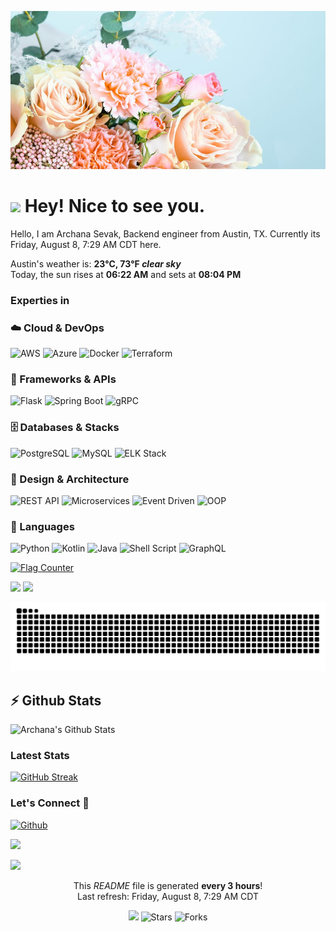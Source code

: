 ![Repository Banner](flowers.jpg)

<h1><img src="https://emojis.slackmojis.com/emojis/images/1531849430/4246/blob-sunglasses.gif?1531849430" width="30"/> Hey! Nice to see you.</h1>

Hello, I am Archana Sevak, Backend engineer from Austin, TX. 
Currently its Friday, August 8, 7:29 AM CDT here.

Austin's weather is: <b> 23°C, 73°F <i>clear sky</i></b></br>Today, the sun rises at <b>06:22 AM</b> and sets at <b>08:04 PM</b>

<h3>Experties in</h3>

<h3>☁️ Cloud & DevOps</h3>
<p>
<img alt="AWS" src="https://img.shields.io/badge/-AWS-232F3E?style=flat-square&logo=amazonaws&logoColor=white" />
<img alt="Azure" src="https://img.shields.io/badge/-Azure-0078D4?style=flat-square&logo=microsoftazure&logoColor=white" />
<img alt="Docker" src="https://img.shields.io/badge/-Docker-2496ED?style=flat-square&logo=docker&logoColor=white" />
<img alt="Terraform" src="https://img.shields.io/badge/-Terraform-7B42BC?style=flat-square&logo=terraform&logoColor=white" />
</p>
<h3>🧱 Frameworks & APIs</h3>
<p>
  <img alt="Flask" src="https://img.shields.io/badge/-Flask-000000?style=flat-square&logo=flask&logoColor=white" />
  <img alt="Spring Boot" src="https://img.shields.io/badge/-Spring_Boot-6DB33F?style=flat-square&logo=springboot&logoColor=white" />
  <img alt="gRPC" src="https://img.shields.io/badge/-gRPC-0084C3?style=flat-square&logo=grpc&logoColor=white" />
</p>
<h3>🗄️ Databases & Stacks</h3>
<p>
  <img alt="PostgreSQL" src="https://img.shields.io/badge/-PostgreSQL-4169E1?style=flat-square&logo=postgresql&logoColor=white" />
<img alt="MySQL" src="https://img.shields.io/badge/-MySQL-4479A1?style=flat-square&logo=mysql&logoColor=white" />
<img alt="ELK Stack" src="https://img.shields.io/badge/-ELK-005571?style=flat-square&logo=elasticstack&logoColor=white" />
</p>
<h3>🧠 Design & Architecture</h3>
<p>
  <img alt="REST API" src="https://img.shields.io/badge/-REST_API-00BFFF?style=flat-square&logo=swagger&logoColor=white" />
<img alt="Microservices" src="https://img.shields.io/badge/Microservices-Architecture-blue?style=flat-square" />
<img alt="Event Driven" src="https://img.shields.io/badge/Event--Driven-Architecture-FFA500?style=flat-square" />
<img alt="OOP" src="https://img.shields.io/badge/OOP-Principles-green?style=flat-square" />
</p>
<h3>🐍 Languages</h3>
<p>
  <img alt="Python" src="https://img.shields.io/badge/-Python-3776AB?style=flat-square&logo=python&logoColor=white" />
  <img alt="Kotlin" src="https://img.shields.io/badge/-Kotlin-0095D5?style=flat-square&logo=kotlin&logoColor=white" />
  <img alt="Java" src="https://img.shields.io/badge/-Java-007396?style=flat-square&logo=openjdk&logoColor=white" />
  <img alt="Shell Script" src="https://img.shields.io/badge/-Shell_Script-4EAA25?style=flat-square&logo=gnu-bash&logoColor=white" />
  <img alt="GraphQL" src="https://img.shields.io/badge/-GraphQL-E10098?style=flat-square&logo=graphql&logoColor=white" />
</p>
<p>
  <a href="https://info.flagcounter.com/YourCode">
  <img src="https://s11.flagcounter.com/count2/YourCode/bg_FFFFFF/txt_000000/border_CCCCCC/columns_4/maxflags_10/viewers_0/labels_1/pageviews_1/flags_1/percent_0/" alt="Flag Counter" />
</a>
</p>

[![](https://komarev.com/ghpvc/?username=simpleprogrammer2&color=blue&label=Profile%20Views)](https://github.com/markoDenic/simpleprogrammer2)
[![](https://img.shields.io/github/followers/simpleprogrammer2?label=GitHub%20Followers)](https://github.com/simpleprogrammer2)

![Snake animation (dark)](https://github.com/simpleprogrammer2/simpleprogrammer2/blob/output/github-contribution-grid-snake-dark.svg?palette=github-dark)

## ⚡ Github Stats

![Archana's Github Stats](https://github-readme-stats.vercel.app/api?username=simpleprogrammer2&theme=dark)

### Latest Stats
[![GitHub Streak](https://github-readme-streak-stats.herokuapp.com/?user=simpleprogrammer2)](https://git.io/streak-stats)


### Let's Connect 🔗
<p><a href="https://github.com/simpleprogrammer2" target="_blank"><img alt="Github" src="https://img.shields.io/badge/GitHub-%2312100E.svg?&style=for-the-badge&logo=Github&logoColor=white" /></a>

[![](https://img.shields.io/badge/linkedin-%230077B5.svg?&style=for-the-badge&logo=linkedin&logoColor=white0e76a8)](https://www.linkedin.com/in/archanasevak/)


[![](https://quotes-github-readme.vercel.app/api?type=horizontal)](https://github.com/piyushsuthar/github-readme-quotes)

<p align="center">This <i>README</i> file is generated <b>every 3 hours</b>!</br>Last refresh: Friday, August 8, 7:29 AM CDT<br />

<p align="center"><img src="https://github.com/simpleprogrammer2/simpleprogrammer2/workflows/README%20build/badge.svg" />
<img alt="Stars" src="https://img.shields.io/github/stars/simpleprogrammer2/simpleprogrammer2?style=flat-square&labelColor=343b41"/>
<img alt="Forks" src="https://img.shields.io/github/forks/simpleprogrammer2/simpleprogrammer2?style=flat-square&labelColor=343b41"/></p>


